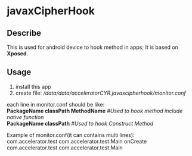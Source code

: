 # javaxCipherHook
## Describe
This is used for android device to hook method in apps; It is based on **Xposed**.

## Usage
1. install this app
2. create file: */data/data/acceleratorCYR.javaxcipherhook/monitor.conf*

each line in monitor.conf should be like:  
**PackageName classPath MethodName**          *#Used to hook method include native function*  
**PackageName classPath**                     *#Used to hook Construct Method*



Example of monitor.conf(it can contains multi lines):  
com.accelerator.test com.accelerator.test.Main onCreate  
com.accelerator.test com.accelerator.test.Main  
